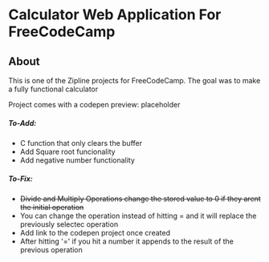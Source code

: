 # Calculator Web Application For FreeCodeCamp

## About
This is one of the Zipline projects for FreeCodeCamp. The goal was to make a fully functional calculator 

Project comes with a codepen preview: placeholder

##### To-Add:
* C function that only clears the buffer
* Add Square root funcionality
* Add negative number functionality

##### To-Fix:
* ~~Divide and Multiply Operations change the stored value to 0 if they arent the initial operation~~
* You can change the operation instead of hitting = and it will replace the previously selectec operation 
* Add link to the codepen project once created
* After hitting '=' if you hit a number it appends to the result of the previous operation